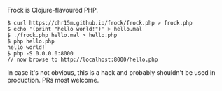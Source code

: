 Frock is Clojure-flavoured PHP.

```
$ curl https://chr15m.github.io/frock/frock.php > frock.php
$ echo '(print "hello world!")' > hello.mal
$ ./frock.php hello.mal > hello.php
$ php hello.php
hello world!
$ php -S 0.0.0.0:8000
// now browse to http://localhost:8000/hello.php
```

In case it's not obvious, this is a hack and probably shouldn't be used in production. PRs most welcome.

